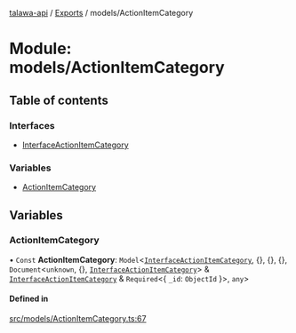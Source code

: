 [talawa-api](../README.md) / [Exports](../modules.md) / models/ActionItemCategory

# Module: models/ActionItemCategory

## Table of contents

### Interfaces

- [InterfaceActionItemCategory](../interfaces/models_ActionItemCategory.InterfaceActionItemCategory.md)

### Variables

- [ActionItemCategory](models_ActionItemCategory.md#actionitemcategory)

## Variables

### ActionItemCategory

• `Const` **ActionItemCategory**: `Model`\<[`InterfaceActionItemCategory`](../interfaces/models_ActionItemCategory.InterfaceActionItemCategory.md), \{\}, \{\}, \{\}, `Document`\<`unknown`, \{\}, [`InterfaceActionItemCategory`](../interfaces/models_ActionItemCategory.InterfaceActionItemCategory.md)\> & [`InterfaceActionItemCategory`](../interfaces/models_ActionItemCategory.InterfaceActionItemCategory.md) & `Required`\<\{ `_id`: `ObjectId`  \}\>, `any`\>

#### Defined in

[src/models/ActionItemCategory.ts:67](https://github.com/PalisadoesFoundation/talawa-api/blob/e919df4/src/models/ActionItemCategory.ts#L67)
